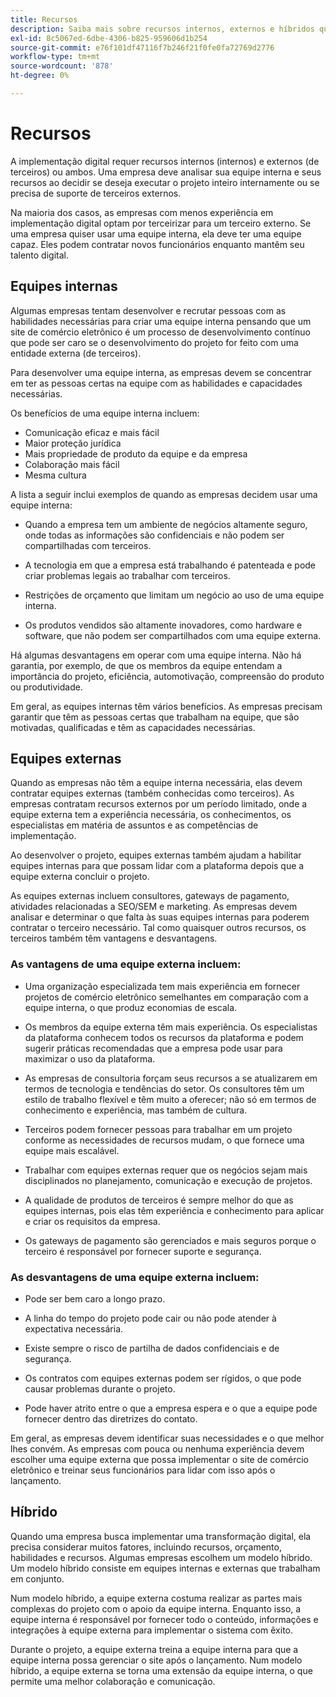 ```yaml
---
title: Recursos
description: Saiba mais sobre recursos internos, externos e híbridos que podem ajudar a apoiar suas equipes de comércio eletrônico.
exl-id: 8c5067ed-6dbe-4306-b825-959606d1b254
source-git-commit: e76f101df47116f7b246f21f0fe0fa72769d2776
workflow-type: tm+mt
source-wordcount: '878'
ht-degree: 0%

---
```


# Recursos

A implementação digital requer recursos internos (internos) e externos (de terceiros) ou ambos. Uma empresa deve analisar sua equipe interna e seus recursos ao decidir se deseja executar o projeto inteiro internamente ou se precisa de suporte de terceiros externos.

Na maioria dos casos, as empresas com menos experiência em implementação digital optam por terceirizar para um terceiro externo. Se uma empresa quiser usar uma equipe interna, ela deve ter uma equipe capaz. Eles podem contratar novos funcionários enquanto mantêm seu talento digital.

## Equipes internas

Algumas empresas tentam desenvolver e recrutar pessoas com as habilidades necessárias para criar uma equipe interna pensando que um site de comércio eletrônico é um processo de desenvolvimento contínuo que pode ser caro se o desenvolvimento do projeto for feito com uma entidade externa (de terceiros).

Para desenvolver uma equipe interna, as empresas devem se concentrar em ter as pessoas certas na equipe com as habilidades e capacidades necessárias.

Os benefícios de uma equipe interna incluem:

- Comunicação eficaz e mais fácil
- Maior proteção jurídica
- Mais propriedade de produto da equipe e da empresa
- Colaboração mais fácil
- Mesma cultura

A lista a seguir inclui exemplos de quando as empresas decidem usar uma equipe interna:

- Quando a empresa tem um ambiente de negócios altamente seguro, onde todas as informações são confidenciais e não podem ser compartilhadas com terceiros.

- A tecnologia em que a empresa está trabalhando é patenteada e pode criar problemas legais ao trabalhar com terceiros.

- Restrições de orçamento que limitam um negócio ao uso de uma equipe interna.

- Os produtos vendidos são altamente inovadores, como hardware e software, que não podem ser compartilhados com uma equipe externa.

Há algumas desvantagens em operar com uma equipe interna. Não há garantia, por exemplo, de que os membros da equipe entendam a importância do projeto, eficiência, automotivação, compreensão do produto ou produtividade.

Em geral, as equipes internas têm vários benefícios. As empresas precisam garantir que têm as pessoas certas que trabalham na equipe, que são motivadas, qualificadas e têm as capacidades necessárias.

## Equipes externas

Quando as empresas não têm a equipe interna necessária, elas devem contratar equipes externas (também conhecidas como terceiros). As empresas contratam recursos externos por um período limitado, onde a equipe externa tem a experiência necessária, os conhecimentos, os especialistas em matéria de assuntos e as competências de implementação.

Ao desenvolver o projeto, equipes externas também ajudam a habilitar equipes internas para que possam lidar com a plataforma depois que a equipe externa concluir o projeto.

As equipes externas incluem consultores, gateways de pagamento, atividades relacionadas a SEO/SEM e marketing. As empresas devem analisar e determinar o que falta às suas equipes internas para poderem contratar o terceiro necessário. Tal como quaisquer outros recursos, os terceiros também têm vantagens e desvantagens.

### As vantagens de uma equipe externa incluem:

- Uma organização especializada tem mais experiência em fornecer projetos de comércio eletrônico semelhantes em comparação com a equipe interna, o que produz economias de escala.

- Os membros da equipe externa têm mais experiência. Os especialistas da plataforma conhecem todos os recursos da plataforma e podem sugerir práticas recomendadas que a empresa pode usar para maximizar o uso da plataforma.

- As empresas de consultoria forçam seus recursos a se atualizarem em termos de tecnologia e tendências do setor. Os consultores têm um estilo de trabalho flexível e têm muito a oferecer; não só em termos de conhecimento e experiência, mas também de cultura.

- Terceiros podem fornecer pessoas para trabalhar em um projeto conforme as necessidades de recursos mudam, o que fornece uma equipe mais escalável.

- Trabalhar com equipes externas requer que os negócios sejam mais disciplinados no planejamento, comunicação e execução de projetos.

- A qualidade de produtos de terceiros é sempre melhor do que as equipes internas, pois elas têm experiência e conhecimento para aplicar e criar os requisitos da empresa.

- Os gateways de pagamento são gerenciados e mais seguros porque o terceiro é responsável por fornecer suporte e segurança.

### As desvantagens de uma equipe externa incluem:

- Pode ser bem caro a longo prazo.

- A linha do tempo do projeto pode cair ou não pode atender à expectativa necessária.

- Existe sempre o risco de partilha de dados confidenciais e de segurança.

- Os contratos com equipes externas podem ser rígidos, o que pode causar problemas durante o projeto.

- Pode haver atrito entre o que a empresa espera e o que a equipe pode fornecer dentro das diretrizes do contato.

Em geral, as empresas devem identificar suas necessidades e o que melhor lhes convém. As empresas com pouca ou nenhuma experiência devem escolher uma equipe externa que possa implementar o site de comércio eletrônico e treinar seus funcionários para lidar com isso após o lançamento.

## Híbrido

Quando uma empresa busca implementar uma transformação digital, ela precisa considerar muitos fatores, incluindo recursos, orçamento, habilidades e recursos. Algumas empresas escolhem um modelo híbrido. Um modelo híbrido consiste em equipes internas e externas que trabalham em conjunto.

Num modelo híbrido, a equipe externa costuma realizar as partes mais complexas do projeto com o apoio da equipe interna. Enquanto isso, a equipe interna é responsável por fornecer todo o conteúdo, informações e integrações à equipe externa para implementar o sistema com êxito.

Durante o projeto, a equipe externa treina a equipe interna para que a equipe interna possa gerenciar o site após o lançamento. Num modelo híbrido, a equipe externa se torna uma extensão da equipe interna, o que permite uma melhor colaboração e comunicação.

